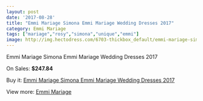 ```yaml
---
layout: post
date: '2017-08-28'
title: "Emmi Mariage Simona Emmi Mariage Wedding Dresses 2017"
category: Emmi Mariage
tags: ["mariage","rosy","simona","unique","emmi"]
image: http://img.hectodress.com/6703-thickbox_default/emmi-mariage-simona-emmi-mariage-wedding-dresses-2013.jpg
---
```

Emmi Mariage Simona Emmi Mariage Wedding Dresses 2017

On Sales: **$247.84**
<a href="https://www.hectodress.com/emmi-mariage/3367-emmi-mariage-simona-emmi-mariage-wedding-dresses-2013.html"><amp-img layout="responsive" width="600" height="600" src="//img.hectodress.com/6703-thickbox_default/emmi-mariage-simona-emmi-mariage-wedding-dresses-2013.jpg" alt="Emmi Mariage Simona Emmi Mariage Wedding Dresses 2017 0" /></a>

Buy it: [Emmi Mariage Simona Emmi Mariage Wedding Dresses 2017](https://www.hectodress.com/emmi-mariage/3367-emmi-mariage-simona-emmi-mariage-wedding-dresses-2013.html "Emmi Mariage Simona Emmi Mariage Wedding Dresses 2017")

View more: [Emmi Mariage](https://www.hectodress.com/57-emmi-mariage "Emmi Mariage")